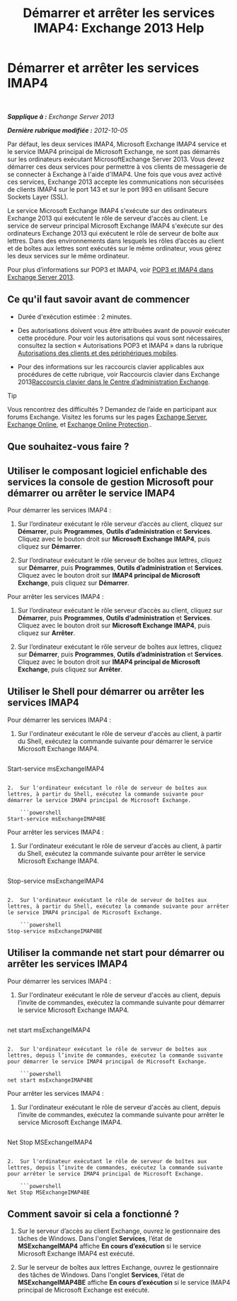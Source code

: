﻿---
title: 'Démarrer et arrêter les services IMAP4: Exchange 2013 Help'
TOCTitle: Démarrer et arrêter les services IMAP4
ms:assetid: a52db4bd-69a6-47b2-acf3-d9d8571c7a87
ms:mtpsurl: https://technet.microsoft.com/fr-fr/library/Bb124022(v=EXCHG.150)
ms:contentKeyID: 50478942
ms.date: 04/24/2018
mtps_version: v=EXCHG.150
ms.translationtype: HT
---

# Démarrer et arrêter les services IMAP4

 

_**Sapplique à :** Exchange Server 2013_

_**Dernière rubrique modifiée :** 2012-10-05_

Par défaut, les deux services IMAP4, Microsoft Exchange IMAP4 service et le service IMAP4 principal de Microsoft Exchange, ne sont pas démarrés sur les ordinateurs exécutant MicrosoftExchange Server 2013. Vous devez démarrer ces deux services pour permettre à vos clients de messagerie de se connecter à Exchange à l'aide d'IMAP4. Une fois que vous avez activé ces services, Exchange 2013 accepte les communications non sécurisées de clients IMAP4 sur le port 143 et sur le port 993 en utilisant Secure Sockets Layer (SSL).

Le service Microsoft Exchange IMAP4 s'exécute sur des ordinateurs Exchange 2013 qui exécutent le rôle de serveur d'accès au client. Le service de serveur principal Microsoft Exchange IMAP4 s'exécute sur des ordinateurs Exchange 2013 qui exécutent le rôle de serveur de boîte aux lettres. Dans des environnements dans lesquels les rôles d’accès au client et de boîtes aux lettres sont exécutés sur le même ordinateur, vous gérez les deux services sur le même ordinateur.

Pour plus d’informations sur POP3 et IMAP4, voir [POP3 et IMAP4 dans Exchange Server 2013](pop3-and-imap4-in-exchange-server-2013-exchange-2013-help.md).

## Ce qu'il faut savoir avant de commencer

  - Durée d'exécution estimée : 2 minutes.

  - Des autorisations doivent vous être attribuées avant de pouvoir exécuter cette procédure. Pour voir les autorisations qui vous sont nécessaires, consultez la section « Autorisations POP3 et IMAP4 » dans la rubrique [Autorisations des clients et des périphériques mobiles](clients-and-mobile-devices-permissions-exchange-2013-help.md).

  - Pour des informations sur les raccourcis clavier applicables aux procédures de cette rubrique, voir Raccourcis clavier dans Exchange 2013[Raccourcis clavier dans le Centre d’administration Exchange](keyboard-shortcuts-in-the-exchange-admin-center-exchange-online-protection-help.md).

> [!TIP]
> Vous rencontrez des difficultés ? Demandez de l’aide en participant aux forums Exchange. Visitez les forums sur les pages <a href="https://go.microsoft.com/fwlink/p/?linkid=60612">Exchange Server</a>, <a href="https://go.microsoft.com/fwlink/p/?linkid=267542">Exchange Online</a>, et <a href="https://go.microsoft.com/fwlink/p/?linkid=285351">Exchange Online Protection</a>..


## Que souhaitez-vous faire ?

## Utiliser le composant logiciel enfichable des services la console de gestion Microsoft pour démarrer ou arrêter le service IMAP4

Pour démarrer les services IMAP4 :

1.  Sur l’ordinateur exécutant le rôle serveur d’accès au client, cliquez sur **Démarrer**, puis **Programmes**, **Outils d’administration** et **Services**. Cliquez avec le bouton droit sur **Microsoft Exchange IMAP4**, puis cliquez sur **Démarrer**.

2.  Sur l’ordinateur exécutant le rôle serveur de boîtes aux lettres, cliquez sur **Démarrer**, puis **Programmes**, **Outils d’administration** et **Services**. Cliquez avec le bouton droit sur **IMAP4 principal de Microsoft Exchange**, puis cliquez sur **Démarrer**.

Pour arrêter les services IMAP4 :

1.  Sur l’ordinateur exécutant le rôle serveur d’accès au client, cliquez sur **Démarrer**, puis **Programmes**, **Outils d’administration** et **Services**. Cliquez avec le bouton droit sur **Microsoft Exchange IMAP4**, puis cliquez sur **Arrêter**.

2.  Sur l’ordinateur exécutant le rôle serveur de boîtes aux lettres, cliquez sur **Démarrer**, puis **Programmes**, **Outils d’administration** et **Services**. Cliquez avec le bouton droit sur **IMAP4 principal de Microsoft Exchange**, puis cliquez sur **Arrêter**.

## Utiliser le Shell pour démarrer ou arrêter les services IMAP4

Pour démarrer les services IMAP4 :

1.  Sur l'ordinateur exécutant le rôle de serveur d'accès au client, à partir du Shell, exécutez la commande suivante pour démarrer le service Microsoft Exchange IMAP4.
    
    ```powershell
Start-service msExchangeIMAP4
```

2.  Sur l'ordinateur exécutant le rôle de serveur de boîtes aux lettres, à partir du Shell, exécutez la commande suivante pour démarrer le service IMAP4 principal de Microsoft Exchange.
    
    ```powershell
Start-service msExchangeIMAP4BE
```

Pour arrêter les services IMAP4 :

1.  Sur l'ordinateur exécutant le rôle de serveur d'accès au client, à partir du Shell, exécutez la commande suivante pour arrêter le service Microsoft Exchange IMAP4.
    
    ```powershell
Stop-service msExchangeIMAP4
```

2.  Sur l'ordinateur exécutant le rôle de serveur de boîtes aux lettres, à partir du Shell, exécutez la commande suivante pour arrêter le service IMAP4 principal de Microsoft Exchange.
    
    ```powershell
Stop-service msExchangeIMAP4BE
```

## Utiliser la commande net start pour démarrer ou arrêter les services IMAP4

Pour démarrer les services IMAP4 :

1.  Sur l'ordinateur exécutant le rôle de serveur d'accès au client, depuis l’invite de commandes, exécutez la commande suivante pour démarrer le service Microsoft Exchange IMAP4.
    
    ```powershell
net start msExchangeIMAP4
```

2.  Sur l'ordinateur exécutant le rôle de serveur de boîtes aux lettres, depuis l’invite de commandes, exécutez la commande suivante pour démarrer le service IMAP4 principal de Microsoft Exchange.
    
    ```powershell
net start msExchangeIMAP4BE
```

Pour arrêter les services IMAP4 :

1.  Sur l'ordinateur exécutant le rôle de serveur d'accès au client, depuis l’invite de commandes, exécutez la commande suivante pour arrêter le service Microsoft Exchange IMAP4.
    
    ```powershell
Net Stop MSExchangeIMAP4
```

2.  Sur l'ordinateur exécutant le rôle de serveur de boîtes aux lettres, depuis l’invite de commandes, exécutez la commande suivante pour arrêter le service IMAP4 principal de Microsoft Exchange.
    
    ```powershell
Net Stop MSExchangeIMAP4BE
```

## Comment savoir si cela a fonctionné ?

1.  Sur le serveur d’accès au client Exchange, ouvrez le gestionnaire des tâches de Windows. Dans l'onglet **Services**, l’état de **MSExchangeIMAP4** affiche **En cours d’exécution** si le service Microsoft Exchange IMAP4 est exécuté.

2.  Sur le serveur de boîtes aux lettres Exchange, ouvrez le gestionnaire des tâches de Windows. Dans l'onglet **Services**, l’état de **MSExchangeIMAP4BE** affiche **En cours d’exécution** si le service IMAP4 principal de Microsoft Exchange est exécuté.

